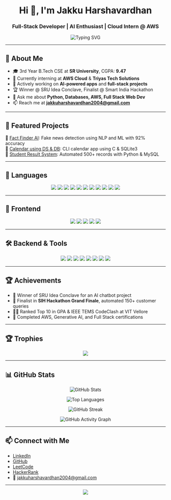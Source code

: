 <h1 align="center">Hi 👋, I'm Jakku Harshavardhan</h1>
<h3 align="center">Full-Stack Developer | AI Enthusiast | Cloud Intern @ AWS</h3>


<p align="center">
  <img src="https://readme-typing-svg.demolab.com?font=Fira+Code&size=22&pause=1000&center=true&vCenter=true&width=435&lines=B.Tech+CS+Student+@+SR+University;Full+Stack+Developer;AI+%26+ML+Explorer;AWS+Cloud+Intern;Hackathon+Winner+%F0%9F%8E%89" alt="Typing SVG" />
</p>

---

## 🌟 About Me

- 🎓 3rd Year B.Tech CSE at **SR University**, CGPA: **9.47**
- 🔭 Currently interning at **AWS Cloud** & **Triyas Tech Solutions**
- 🧠 Actively working on **AI-powered apps** and **full-stack projects**
- 🏆 Winner @ SRU Idea Conclave, Finalist @ Smart India Hackathon
- 💬 Ask me about **Python, Databases, AWS, Full Stack Web Dev**
- 📫 Reach me at **jakkuharshavardhan2004@gmail.com**

---

## 💼 Featured Projects

🔹 [Fact Finder AI](https://github.com/Harshavardhanjakku/Fact-Finder-Ai): Fake news detection using NLP and ML with 92% accuracy  
🔹 [Calendar using DS & DB](https://github.com/Harshavardhanjakku/Calendar): CLI calendar app using C & SQLite3  
🔹 [Student Result System](https://github.com/Harshavardhanjakku/Student-Result-Management-System): Automated 500+ records with Python & MySQL  

---
## 🔧 Languages

<p align="center">
  <img src="https://img.shields.io/badge/C-A8B9CC?style=for-the-badge&logo=c&logoColor=white"/>
  <img src="https://img.shields.io/badge/C++-00599C?style=for-the-badge&logo=c%2B%2B&logoColor=white"/>
  <img src="https://img.shields.io/badge/Java-007396.svg?style=for-the-badge&logo=java&logoColor=white"/>
  <img src="https://img.shields.io/badge/JavaScript-F7DF1E.svg?style=for-the-badge&logo=javascript&logoColor=black"/>
  <img src="https://img.shields.io/badge/HTML-E34F26.svg?style=for-the-badge&logo=html5&logoColor=white"/>
  <img src="https://img.shields.io/badge/CSS-1572B6.svg?style=for-the-badge&logo=css3&logoColor=white"/>
  <img src="https://img.shields.io/badge/Python-3776AB?style=for-the-badge&logo=python&logoColor=white"/>
  <img src="https://img.shields.io/badge/TypeScript-3178C6?style=for-the-badge&logo=typescript&logoColor=white"/>
  <img src="https://img.shields.io/badge/PHP-777BB4?style=for-the-badge&logo=php&logoColor=white"/>
  <img src="https://img.shields.io/badge/Ruby-CC342D?style=for-the-badge&logo=ruby&logoColor=white"/>
  <img src="https://img.shields.io/badge/Dart-0175C2?style=for-the-badge&logo=dart&logoColor=white"/>
</p>

---

## 🎨 Frontend

<p align="center">
  <img src="https://img.shields.io/badge/Angular-DD0031?style=for-the-badge&logo=angular&logoColor=white"/>
  <img src="https://img.shields.io/badge/Next.js-000000?style=for-the-badge&logo=next.js&logoColor=white"/>
  <img src="https://img.shields.io/badge/React-61DAFB?style=for-the-badge&logo=react&logoColor=black"/>
  <img src="https://img.shields.io/badge/Tailwind_CSS-06B6D4?style=for-the-badge&logo=tailwind-css&logoColor=white"/>
  <img src="https://img.shields.io/badge/Flutter-02569B?style=for-the-badge&logo=flutter&logoColor=white"/>
</p>

---

## 🛠️ Backend & Tools

<p align="center">
  <img src="https://img.shields.io/badge/Node.js-339933?style=for-the-badge&logo=nodedotjs&logoColor=white"/>
  <img src="https://img.shields.io/badge/Express.js-000000?style=for-the-badge&logo=express&logoColor=white"/>
  <img src="https://img.shields.io/badge/Firebase-FFCA28.svg?style=for-the-badge&logo=firebase&logoColor=black"/>
  <img src="https://img.shields.io/badge/MySQL-4479A1?style=for-the-badge&logo=mysql&logoColor=white"/>
  <img src="https://img.shields.io/badge/SQLite-003B57.svg?style=for-the-badge&logo=sqlite&logoColor=white"/>
  <img src="https://img.shields.io/badge/AWS-232F3E?style=for-the-badge&logo=amazonaws&logoColor=white"/>
  <img src="https://img.shields.io/badge/Postman-FF6C37?style=for-the-badge&logo=postman&logoColor=white"/>
  <img src="https://img.shields.io/badge/Git-F05032?style=for-the-badge&logo=git&logoColor=white"/>
</p>

---

## 🏆 Achievements

- 🥇 Winner of SRU Idea Conclave for an AI chatbot project
- 🧠 Finalist in **SIH Hackathon Grand Finale**, automated 150+ customer queries
- 👨‍💻 Ranked Top 10 in GPA & IEEE TEMS CodeClash at VIT Vellore
- 🏁 Completed AWS, Generative AI, and Full Stack certifications

---

## 🏆 Trophies

<p align="center">
  <img src="https://github-profile-trophy.vercel.app/?username=Harshavardhanjakku&theme=tokyonight&row=1&margin-w=15&margin-h=15" />
</p>


---

## 📊 GitHub Stats

<p align="center">
  <img src="https://github-readme-stats.vercel.app/api?username=Harshavardhanjakku&show_icons=true&theme=tokyonight&hide_border=false&count_private=true&include_all_commits=true" alt="GitHub Stats" />
</p>

<p align="center">
  <img src="https://github-readme-stats.vercel.app/api/top-langs/?username=Harshavardhanjakku&layout=compact&theme=tokyonight&langs_count=10&hide_border=false" alt="Top Languages" />
</p>

<p align="center">
  <img src="https://github-readme-streak-stats.herokuapp.com?user=Harshavardhanjakku&theme=tokyonight&hide_border=false" alt="GitHub Streak" />
</p>

<p align="center">
  <img src="https://github-readme-activity-graph.vercel.app/graph?username=Harshavardhanjakku&theme=react-dark&hide_border=false&area=true&custom_title=Contribution%20Graph" alt="GitHub Activity Graph" />
</p>


---

## 📫 Connect with Me

- [LinkedIn](https://www.linkedin.com/in/harshavardhan-jakku-26672427a)
- [GitHub](https://github.com/Harshavardhanjakku)
- [LeetCode](https://leetcode.com/u/jakkuharshavardhan/)
- [HackerRank](https://www.hackerrank.com/profile/2203A51012harsha)
- 📧 jakkuharshavardhan2004@gmail.com

---

<p align="center">
  <img src="https://komarev.com/ghpvc/?username=Harshavardhanjakku&label=Profile%20views&color=0e75b6&style=flat" />
</p>
